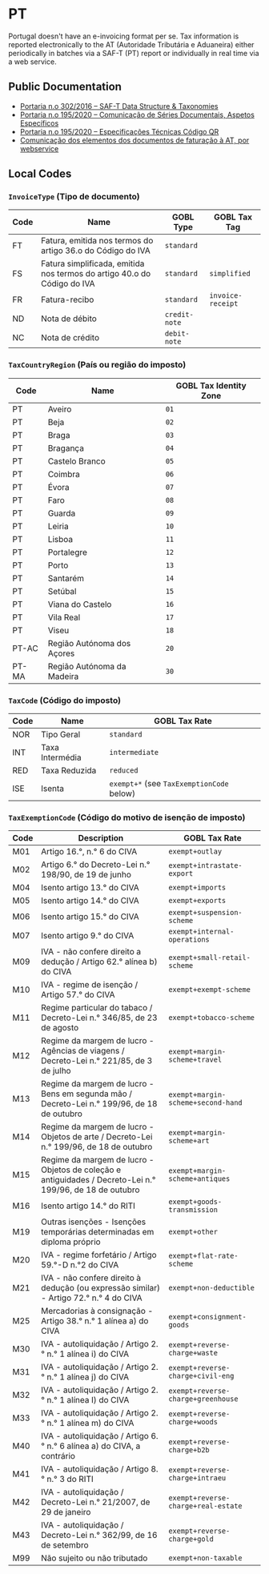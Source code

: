 # PT

Portugal doesn't have an e-invoicing format per se. Tax information is reported electronically to the AT (Autoridade Tributária e Aduaneira) either periodically in batches via a SAF-T (PT) report or individually in real time via a web service.

## Public Documentation

* [Portaria n.o 302/2016 – SAF-T Data Structure & Taxonomies](https://info.portaldasfinancas.gov.pt/pt/informacao_fiscal/legislacao/diplomas_legislativos/Documents/Portaria_302_2016.pdf)
* [Portaria n.o 195/2020 – Comunicação de Séries Documentais, Aspetos Específicos](https://info.portaldasfinancas.gov.pt/pt/apoio_contribuinte/Faturacao/Comunicacao_Series_ATCUD/Documents/Comunicacao_de_Series_Documentais_Manual_de_Integracao_de_SW_Aspetos_Genericos.pdf)
* [Portaria n.o 195/2020 – Especificações Técnicas Código QR](https://info.portaldasfinancas.gov.pt/pt/apoio_contribuinte/Novas_regras_faturacao/Documents/Especificacoes_Tecnicas_Codigo_QR.pdf)
* [Comunicação dos elementos dos documentos de faturação à AT, por webservice](https://info.portaldasfinancas.gov.pt/pt/apoio_contribuinte/Faturacao/Fatcorews/Documents/Comunicacao_dos_elementos_dos_documentos_de_faturacao.pdf)

## Local Codes

### `InvoiceType` (Tipo de documento)

| Code | Name | GOBL Type | GOBL Tax Tag |
| --- | --- | --- | --- |
| FT | Fatura, emitida nos termos do artigo 36.o do Código do IVA | `standard` | |
| FS | Fatura simplificada, emitida nos termos do artigo 40.o do Código do IVA | `standard` | `simplified` |
| FR | Fatura-recibo | `standard` | `invoice-receipt` |
| ND | Nota de débito | `credit-note` | |
| NC | Nota de crédito | `debit-note` | |

### `TaxCountryRegion` (País ou região do imposto)

| Code | Name | GOBL Tax Identity Zone |
| --- | --- | --- |
| PT | Aveiro | `01` |
| PT | Beja | `02` |
| PT | Braga | `03` |
| PT | Bragança | `04` |
| PT | Castelo Branco | `05` |
| PT | Coimbra | `06` |
| PT | Évora | `07` |
| PT | Faro | `08` |
| PT | Guarda | `09` |
| PT | Leiria | `10` |
| PT | Lisboa | `11` |
| PT | Portalegre | `12` |
| PT | Porto | `13` |
| PT | Santarém | `14` |
| PT | Setúbal | `15` |
| PT | Viana do Castelo | `16` |
| PT | Vila Real | `17` |
| PT | Viseu | `18` |
| PT-AC | Região Autónoma dos Açores | `20` |
| PT-MA | Região Autónoma da Madeira | `30` |

### `TaxCode` (Código do imposto)

| Code | Name | GOBL Tax Rate |
| --- | --- | --- |
| NOR | Tipo Geral | `standard` |
| INT | Taxa Intermédia | `intermediate` |
| RED | Taxa Reduzida | `reduced` |
| ISE | Isenta | `exempt+*` (see `TaxExemptionCode` below) |

### `TaxExemptionCode` (Código do motivo de isenção de imposto)

| Code | Description | GOBL Tax Rate |
| --- | --- | --- |
| M01 | Artigo 16.°, n.° 6 do CIVA | `exempt+outlay` |
| M02 | Artigo 6.° do Decreto-Lei n.° 198/90, de 19 de junho | `exempt+intrastate-export` |
| M04 | Isento artigo 13.° do CIVA | `exempt+imports` |
| M05 | Isento artigo 14.° do CIVA | `exempt+exports` |
| M06 | Isento artigo 15.° do CIVA | `exempt+suspension-scheme` |
| M07 | Isento artigo 9.° do CIVA | `exempt+internal-operations` |
| M09 | IVA - não confere direito a dedução / Artigo 62.° alínea b) do CIVA | `exempt+small-retail-scheme` |
| M10 | IVA - regime de isenção / Artigo 57.° do CIVA | `exempt+exempt-scheme` |
| M11 | Regime particular do tabaco / Decreto-Lei n.° 346/85, de 23 de agosto | `exempt+tobacco-scheme` |
| M12 | Regime da margem de lucro - Agências de viagens / Decreto-Lei n.° 221/85, de 3 de julho | `exempt+margin-scheme+travel` |
| M13 | Regime da margem de lucro - Bens em segunda mão / Decreto-Lei n.° 199/96, de 18 de outubro | `exempt+margin-scheme+second-hand` |
| M14 | Regime da margem de lucro - Objetos de arte / Decreto-Lei n.° 199/96, de 18 de outubro | `exempt+margin-scheme+art` |
| M15 | Regime da margem de lucro - Objetos de coleção e antiguidades / Decreto-Lei n.° 199/96, de 18 de outubro | `exempt+margin-scheme+antiques` |
| M16 | Isento artigo 14.° do RITI | `exempt+goods-transmission` |
| M19 | Outras isenções - Isenções temporárias determinadas em diploma próprio | `exempt+other` |
| M20 | IVA - regime forfetário / Artigo 59.°-D n.°2 do CIVA | `exempt+flat-rate-scheme` |
| M21 | IVA - não confere direito à dedução (ou expressão similar) - Artigo 72.° n.° 4 do CIVA | `exempt+non-deductible` |
| M25 | Mercadorias à consignação - Artigo 38.° n.° 1 alínea a) do CIVA | `exempt+consignment-goods` |
| M30 | IVA - autoliquidação / Artigo 2.° n.° 1 alínea i) do CIVA | `exempt+reverse-charge+waste` |
| M31 | IVA - autoliquidação / Artigo 2.° n.° 1 alínea j) do CIVA | `exempt+reverse-charge+civil-eng` |
| M32 | IVA - autoliquidação / Artigo 2.° n.° 1 alínea I) do CIVA | `exempt+reverse-charge+greenhouse` |
| M33 | IVA - autoliquidação / Artigo 2.° n.° 1 alínea m) do CIVA | `exempt+reverse-charge+woods` |
| M40 | IVA - autoliquidação / Artigo 6.° n.° 6 alínea a) do CIVA, a contrário | `exempt+reverse-charge+b2b` |
| M41 | IVA - autoliquidação / Artigo 8.° n.° 3 do RITI | `exempt+reverse-charge+intraeu` |
| M42 | IVA - autoliquidação / Decreto-Lei n.° 21/2007, de 29 de janeiro | `exempt+reverse-charge+real-estate` |
| M43 | IVA - autoliquidação / Decreto-Lei n.° 362/99, de 16 de setembro | `exempt+reverse-charge+gold` |
| M99 | Não sujeito ou não tributado | `exempt+non-taxable` |
